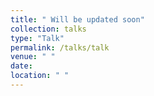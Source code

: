 ```yaml
---
title: " Will be updated soon"
collection: talks
type: "Talk"
permalink: /talks/talk
venue: " "
date: 
location: " "
---
```

